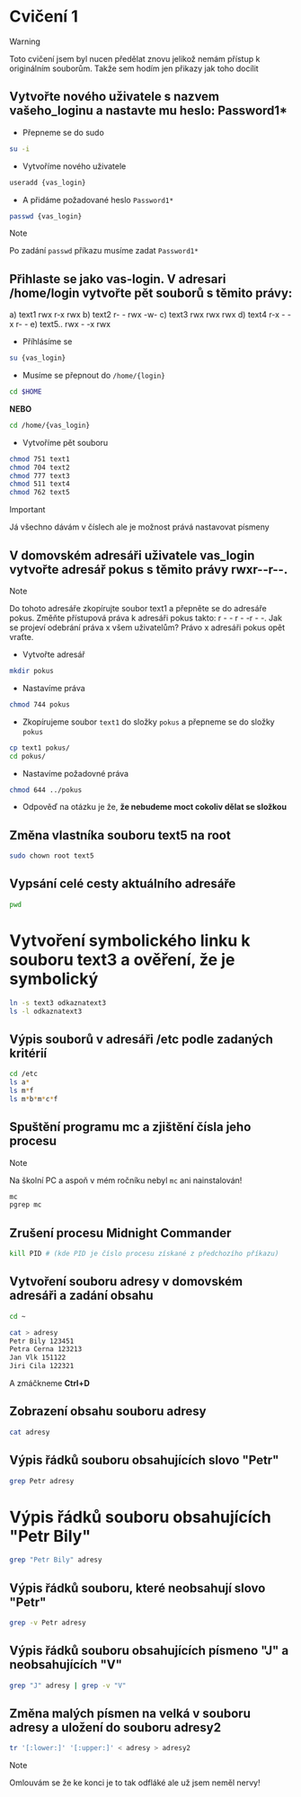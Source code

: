 # Cvičení 1

> [!WARNING]
> Toto cvičení jsem byl nucen předělat znovu jelikož nemám přístup k originálním souborům.
> Takže sem hodím jen přikazy jak toho docílit

## Vytvořte nového uživatele s nazvem vašeho_loginu a nastavte mu heslo: Password1\*

- Přepneme se do sudo

```bash
su -i
```

- Vytvoříme nového uživatele

```bash
useradd {vas_login}
```

- A přidáme požadované heslo `Password1*`

```bash
passwd {vas_login}
```

> [!NOTE]
> Po zadání `passwd` příkazu musíme zadat `Password1*`

## Přihlaste se jako vas-login. V adresari /home/login vytvořte pět souborů s těmito právy:

a) text1 rwx r-x rwx
b) text2 r- - rwx -w-
c) text3 rwx rwx rwx
d) text4 r-x - -x r- -
e) text5.. rwx - -x rwx

- Příhlásíme se

```bash
su {vas_login}
```

- Musíme se přepnout do `/home/{login}`

```bash
cd $HOME
```

**NEBO**

```bash
cd /home/{vas_login}
```

- Vytvoříme pět souboru

```bash
chmod 751 text1
chmod 704 text2
chmod 777 text3
chmod 511 text4
chmod 762 text5
```

> [!IMPORTANT]
> Já všechno dávám v číslech ale je možnost prává nastavovat písmeny

## V domovském adresáři uživatele vas_login vytvořte adresář pokus s těmito právy rwxr--r--.

> [!NOTE]
> Do tohoto adresáře zkopírujte soubor text1 a přepněte se do adresáře pokus.
> Změňte přístupová práva k adresáři pokus takto: r - - r - -r - -.
> Jak se projeví odebrání práva x všem uživatelům?
> Právo x adresáři pokus opět vraťte.

- Vytvořte adresář

```bash
mkdir pokus
```

- Nastavíme práva

```bash
chmod 744 pokus
```

- Zkopírujeme soubor `text1` do složky `pokus` a přepneme se do složky `pokus`

```bash
cp text1 pokus/
cd pokus/
```

- Nastavíme požadovné práva

```bash
chmod 644 ../pokus
```

- Odpověď na otázku je že, **že nebudeme moct cokoliv dělat se složkou**

## Změna vlastníka souboru text5 na root
```bash
sudo chown root text5
```

## Vypsání celé cesty aktuálního adresáře
```bash
pwd
```

# Vytvoření symbolického linku k souboru text3 a ověření, že je symbolický
```bash
ln -s text3 odkaznatext3
ls -l odkaznatext3
```

## Výpis souborů v adresáři /etc podle zadaných kritérií
```bash
cd /etc
ls a*
ls m*f
ls m*b*m*c*f
```

## Spuštění programu mc a zjištění čísla jeho procesu
> [!NOTE]
> Na školní PC a aspoň v mém ročníku nebyl `mc` ani nainstalován!


```bash
mc
pgrep mc
```


## Zrušení procesu Midnight Commander
```bash
kill PID # (kde PID je číslo procesu získané z předchozího příkazu)
```

## Vytvoření souboru adresy v domovském adresáři a zadání obsahu

```bash
cd ~
```
```bash
cat > adresy
Petr Bily 123451
Petra Cerna 123213
Jan Vlk 151122
Jiri Cila 122321
```

A zmáčkneme **Ctrl+D**

## Zobrazení obsahu souboru adresy
```bash
cat adresy
```

## Výpis řádků souboru obsahujících slovo "Petr"
```bash
grep Petr adresy
``` 

# Výpis řádků souboru obsahujících "Petr Bily"
```bash
grep "Petr Bily" adresy
```

## Výpis řádků souboru, které neobsahují slovo "Petr"
```bash
grep -v Petr adresy
```

## Výpis řádků souboru obsahujících písmeno "J" a neobsahujících "V"
```bash
grep "J" adresy | grep -v "V"
```

## Změna malých písmen na velká v souboru adresy a uložení do souboru adresy2

```bash
tr '[:lower:]' '[:upper:]' < adresy > adresy2
```
> [!NOTE]
> Omlouvám se že ke konci je to tak odfláké ale už jsem neměl nervy!

